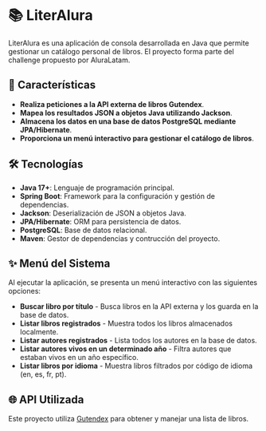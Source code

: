 # 📚 LiterAlura

LiterAlura es una aplicación de consola desarrollada en Java que permite gestionar un catálogo personal de libros. El proyecto forma parte del challenge propuesto por AluraLatam.

## 🚀 Características
- **Realiza peticiones a la API externa de libros Gutendex**.
- **Mapea los resultados JSON a objetos Java utilizando Jackson**.
- **Almacena los datos en una base de datos PostgreSQL mediante JPA/Hibernate**.
- **Proporciona un menú interactivo para gestionar el catálogo de libros**.

## 🛠️ Tecnologías
- **Java 17+**: Lenguaje de programación principal.  
- **Spring Boot**: Framework para la configuración y gestión de dependencias.  
- **Jackson**: Deserialización de JSON a objetos Java.  
- **JPA/Hibernate**: ORM para persistencia de datos.  
- **PostgreSQL**: Base de datos relacional.  
- **Maven**: Gestor de dependencias y contrucción del proyecto.

## ✨ Menú del Sistema
Al ejecutar la aplicación, se presenta un menú interactivo con las siguientes opciones:

- **Buscar libro por título** - Busca libros en la API externa y los guarda en la base de datos.
- **Listar libros registrados** - Muestra todos los libros almacenados localmente.
- **Listar autores registrados** - Lista todos los autores en la base de datos.
- **Listar autores vivos en un determinado año** - Filtra autores que estaban vivos en un año específico.
- **Listar libros por idioma** - Muestra libros filtrados por código de idioma (en, es, fr, pt).

## 🌐 API Utilizada
Este proyecto utiliza [Gutendex](https://gutendex.com/) para obtener y manejar una lista de libros.
